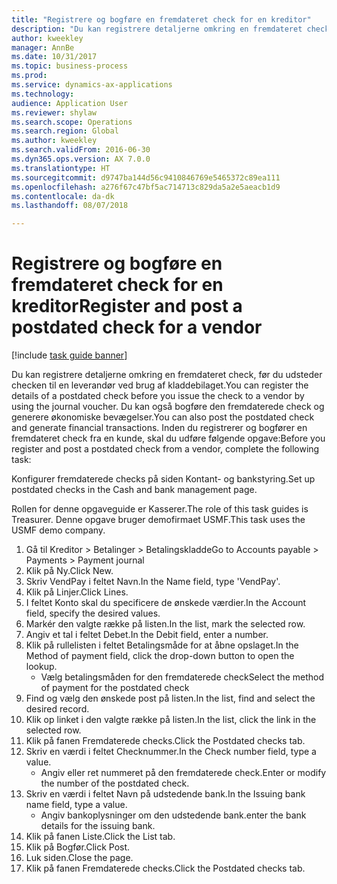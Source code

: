 ```yaml
--- 
title: "Registrere og bogføre en fremdateret check for en kreditor"
description: "Du kan registrere detaljerne omkring en fremdateret check, før du udsteder checken til en leverandør ved brug af kladdebilaget."
author: kweekley
manager: AnnBe
ms.date: 10/31/2017
ms.topic: business-process
ms.prod: 
ms.service: dynamics-ax-applications
ms.technology: 
audience: Application User
ms.reviewer: shylaw
ms.search.scope: Operations
ms.search.region: Global
ms.author: kweekley
ms.search.validFrom: 2016-06-30
ms.dyn365.ops.version: AX 7.0.0
ms.translationtype: HT
ms.sourcegitcommit: d9747ba144d56c9410846769e5465372c89ea111
ms.openlocfilehash: a276f67c47bf5ac714713c829da5a2e5aeacb1d9
ms.contentlocale: da-dk
ms.lasthandoff: 08/07/2018

---
```

# <a name="register-and-post-a-postdated-check-for-a-vendor"></a><span data-ttu-id="0de0d-103">Registrere og bogføre en fremdateret check for en kreditor</span><span class="sxs-lookup"><span data-stu-id="0de0d-103">Register and post a postdated check for a vendor</span></span>

[!include [task guide banner](../../includes/task-guide-banner.md)]

<span data-ttu-id="0de0d-104">Du kan registrere detaljerne omkring en fremdateret check, før du udsteder checken til en leverandør ved brug af kladdebilaget.</span><span class="sxs-lookup"><span data-stu-id="0de0d-104">You can register the details of a postdated check before you issue the check to a vendor by using the journal voucher.</span></span> <span data-ttu-id="0de0d-105">Du kan også bogføre den fremdaterede check og generere økonomiske bevægelser.</span><span class="sxs-lookup"><span data-stu-id="0de0d-105">You can also post the postdated check and generate financial transactions.</span></span> <span data-ttu-id="0de0d-106">Inden du registrerer og bogfører en fremdateret check fra en kunde, skal du udføre følgende opgave:</span><span class="sxs-lookup"><span data-stu-id="0de0d-106">Before you register and post a postdated check from a vendor, complete the following task:</span></span> 

<span data-ttu-id="0de0d-107">Konfigurer fremdaterede checks på siden Kontant- og bankstyring.</span><span class="sxs-lookup"><span data-stu-id="0de0d-107">Set up postdated checks in the Cash and bank management page.</span></span> 



<span data-ttu-id="0de0d-108">Rollen for denne opgaveguide er Kasserer.</span><span class="sxs-lookup"><span data-stu-id="0de0d-108">The role of this task guides is Treasurer.</span></span> <span data-ttu-id="0de0d-109">Denne opgave bruger demofirmaet USMF.</span><span class="sxs-lookup"><span data-stu-id="0de0d-109">This task uses the USMF demo company.</span></span>

1. <span data-ttu-id="0de0d-110">Gå til Kreditor > Betalinger > Betalingskladde</span><span class="sxs-lookup"><span data-stu-id="0de0d-110">Go to Accounts payable > Payments > Payment journal</span></span>
2. <span data-ttu-id="0de0d-111">Klik på Ny.</span><span class="sxs-lookup"><span data-stu-id="0de0d-111">Click New.</span></span>
3. <span data-ttu-id="0de0d-112">Skriv VendPay i feltet Navn.</span><span class="sxs-lookup"><span data-stu-id="0de0d-112">In the Name field, type 'VendPay'.</span></span>
4. <span data-ttu-id="0de0d-113">Klik på Linjer.</span><span class="sxs-lookup"><span data-stu-id="0de0d-113">Click Lines.</span></span>
5. <span data-ttu-id="0de0d-114">I feltet Konto skal du specificere de ønskede værdier.</span><span class="sxs-lookup"><span data-stu-id="0de0d-114">In the Account field, specify the desired values.</span></span>
6. <span data-ttu-id="0de0d-115">Markér den valgte række på listen.</span><span class="sxs-lookup"><span data-stu-id="0de0d-115">In the list, mark the selected row.</span></span>
7. <span data-ttu-id="0de0d-116">Angiv et tal i feltet Debet.</span><span class="sxs-lookup"><span data-stu-id="0de0d-116">In the Debit field, enter a number.</span></span>
8. <span data-ttu-id="0de0d-117">Klik på rullelisten i feltet Betalingsmåde for at åbne opslaget.</span><span class="sxs-lookup"><span data-stu-id="0de0d-117">In the Method of payment field, click the drop-down button to open the lookup.</span></span>
    * <span data-ttu-id="0de0d-118">Vælg betalingsmåden for den fremdaterede check</span><span class="sxs-lookup"><span data-stu-id="0de0d-118">Select the method of payment for the postdated check</span></span>  
9. <span data-ttu-id="0de0d-119">Find og vælg den ønskede post på listen.</span><span class="sxs-lookup"><span data-stu-id="0de0d-119">In the list, find and select the desired record.</span></span>
10. <span data-ttu-id="0de0d-120">Klik op linket i den valgte række på listen.</span><span class="sxs-lookup"><span data-stu-id="0de0d-120">In the list, click the link in the selected row.</span></span>
11. <span data-ttu-id="0de0d-121">Klik på fanen Fremdaterede checks.</span><span class="sxs-lookup"><span data-stu-id="0de0d-121">Click the Postdated checks tab.</span></span>
12. <span data-ttu-id="0de0d-122">Skriv en værdi i feltet Checknummer.</span><span class="sxs-lookup"><span data-stu-id="0de0d-122">In the Check number field, type a value.</span></span>
    * <span data-ttu-id="0de0d-123">Angiv eller ret nummeret på den fremdaterede check.</span><span class="sxs-lookup"><span data-stu-id="0de0d-123">Enter or modify the number of the postdated check.</span></span>  
13. <span data-ttu-id="0de0d-124">Skriv en værdi i feltet Navn på udstedende bank.</span><span class="sxs-lookup"><span data-stu-id="0de0d-124">In the Issuing bank name field, type a value.</span></span>
    * <span data-ttu-id="0de0d-125">Angiv bankoplysninger om den udstedende bank.</span><span class="sxs-lookup"><span data-stu-id="0de0d-125">enter the bank details for the issuing bank.</span></span>  
14. <span data-ttu-id="0de0d-126">Klik på fanen Liste.</span><span class="sxs-lookup"><span data-stu-id="0de0d-126">Click the List tab.</span></span>
15. <span data-ttu-id="0de0d-127">Klik på Bogfør.</span><span class="sxs-lookup"><span data-stu-id="0de0d-127">Click Post.</span></span>
16. <span data-ttu-id="0de0d-128">Luk siden.</span><span class="sxs-lookup"><span data-stu-id="0de0d-128">Close the page.</span></span>
17. <span data-ttu-id="0de0d-129">Klik på fanen Fremdaterede checks.</span><span class="sxs-lookup"><span data-stu-id="0de0d-129">Click the Postdated checks tab.</span></span>


